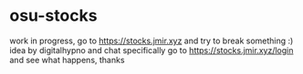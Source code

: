 # osu-stocks
work in progress, go to https://stocks.jmir.xyz and try to break something :)  
idea by digitalhypno and chat
specifically go to https://stocks.jmir.xyz/login and see what happens, thanks
